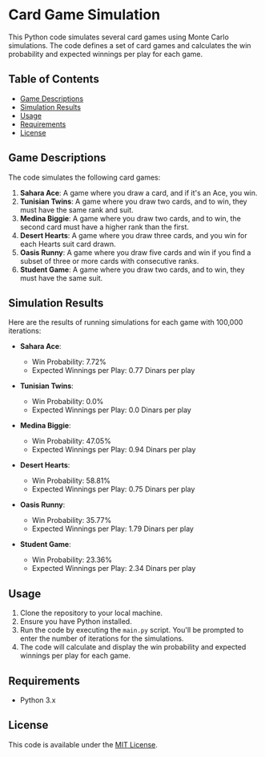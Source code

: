 # Card Game Simulation

This Python code simulates several card games using Monte Carlo simulations. The code defines a set of card games and calculates the win probability and expected winnings per play for each game. 

## Table of Contents
- [Game Descriptions](#game-descriptions)
- [Simulation Results](#simulation-results)
- [Usage](#usage)
- [Requirements](#requirements)
- [License](#license)

## Game Descriptions

The code simulates the following card games:

1. **Sahara Ace**: A game where you draw a card, and if it's an Ace, you win.
2. **Tunisian Twins**: A game where you draw two cards, and to win, they must have the same rank and suit.
3. **Medina Biggie**: A game where you draw two cards, and to win, the second card must have a higher rank than the first.
4. **Desert Hearts**: A game where you draw three cards, and you win for each Hearts suit card drawn.
5. **Oasis Runny**: A game where you draw five cards and win if you find a subset of three or more cards with consecutive ranks.
6. **Student Game**: A game where you draw two cards, and to win, they must have the same suit.

## Simulation Results

Here are the results of running simulations for each game with 100,000 iterations:

- **Sahara Ace**:
   - Win Probability: 7.72%
   - Expected Winnings per Play: 0.77 Dinars per play

- **Tunisian Twins**:
   - Win Probability: 0.0%
   - Expected Winnings per Play: 0.0 Dinars per play

- **Medina Biggie**:
   - Win Probability: 47.05%
   - Expected Winnings per Play: 0.94 Dinars per play

- **Desert Hearts**:
   - Win Probability: 58.81%
   - Expected Winnings per Play: 0.75 Dinars per play

- **Oasis Runny**:
   - Win Probability: 35.77%
   - Expected Winnings per Play: 1.79 Dinars per play

- **Student Game**:
   - Win Probability: 23.36%
   - Expected Winnings per Play: 2.34 Dinars per play

## Usage

1. Clone the repository to your local machine.
2. Ensure you have Python installed.
3. Run the code by executing the `main.py` script. You'll be prompted to enter the number of iterations for the simulations.
4. The code will calculate and display the win probability and expected winnings per play for each game.

## Requirements

- Python 3.x

## License

This code is available under the [MIT License](LICENSE).
